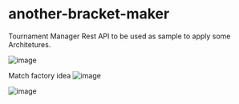 # another-bracket-maker
Tournament Manager Rest API to be used as sample to apply some Architetures.

![image](https://github.com/joaofalonso/another-bracket-maker/assets/113630640/df93ea74-5626-4388-a34f-e01a8deaa4e5)

Match factory idea
![image](https://github.com/joaofalonso/another-bracket-maker/assets/113630640/c4414d64-2bb1-49b6-b470-c6d94c1f07a0)

![image](https://github.com/joaofalonso/another-bracket-maker/assets/113630640/d4a2146e-b167-4784-a669-4c42bbe4fc76)
